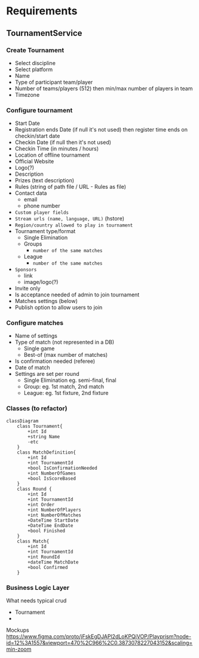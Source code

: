 # Requirements
## TournamentService
### Create Tournament
- Select discipline
- Select platform
- Name
- Type of participant team/player
- Number of teams/players (512) then min/max number of players in team
- Timezone
### Configure tournament
- Start Date
- Registration ends Date (if null it's not used) then register time ends on checkin/start date
- Checkin Date (if null then it's not used)
- Checkin Time (in minutes / hours)
- Location of offline tournament
- Official Website
- Logo(?) 
- Description
- Prizes (text description)
- Rules (string of path file / URL - Rules as file)
- Contact data 
    - email
    - phone number
- `Custom player fields`
- `Stream urls (name, language, URL)` (hstore)
- `Region/country allowed to play in tournament`
- Tournament type/format
    - Single Elimination
    - Groups
        - `number of the same matches`
    - League
        - `number of the same matches`
- `Sponsors`
    - link
    - image/logo(?)
- Invite only
- Is acceptance needed of admin to join tournament
- Matches settings (below)
- Publish option to allow users to join
### Configure matches
- Name of settings
- Type of match (not represented in a DB)
    - Single game
    - Best-of (max number of matches)
- Is confirmation needed (referee)
- Date of match
- Settings are set per round
    - Single Elimination eg. semi-final, final
    - Group: eg. 1st match, 2nd match
    - League: eg. 1st fixture, 2nd fixture

### Classes (to refactor)

```mermaid
classDiagram
    class Tournament{
        +int Id
        +string Name
        -etc
    }
    class MatchDefinition{
        +int Id
        +int TournamentId
        +bool IsConfirmationNeeded
        +int NumberOfGames
        +bool IsScoreBased
    }
    class Round {
        +int Id
        +int TournamentId
        +int Order
        +int NumberOfPlayers
        +int NumberOfMatches
        +DateTime StartDate
        +DateTime EndDate
        +bool Finished
    }
    class Match{
        +int Id
        +int TournamentId
        +int RoundId
        +dateTime MatchDate
        +bool Confirmed
    }
```

### Business Logic Layer
What needs typical crud
- Tournament
- 

Mockups
https://www.figma.com/proto/jFskEgDJAPl2dLoKPQjVOP/Playprism?node-id=12%3A1557&viewport=470%2C966%2C0.3873078227043152&scaling=min-zoom